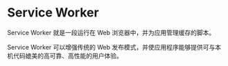 



# Service Worker

Service Worker 就是一段运行在 Web 浏览器中，并为应用管理缓存的脚本。



Service Worker 可以增强传统的 Web 发布模式，并使应用程序能够提供可与本机代码媲美的高可靠、高性能的用户体验。

